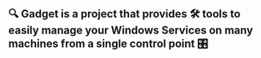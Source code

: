 ## 🔍 Gadget is a project that provides 🛠 tools to easily manage your Windows Services on many machines from a single control point 🎛
